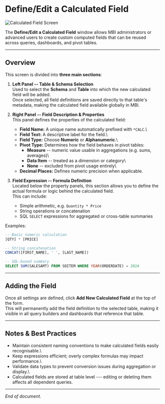 # Define/Edit a Calculated Field

![Calculated Field Screen](/images/calculated-field.png)

The **Define/Edit a Calculated Field** window allows MBI administrators
or advanced users to create custom computed fields that can be reused
across queries, dashboards, and pivot tables.

------------------------------------------------------------------------

## Overview

This screen is divided into **three main sections**:

1.  **Left Panel -- Table & Schema Selection**\
    Used to select the **Schema** and **Table** into which the new
    calculated field will be added.\
    Once selected, all field definitions are saved directly to that
    table's metadata, making the calculated field available globally in
    MBI.

2.  **Right Panel -- Field Description & Properties**\
    This panel defines the properties of the calculated field:

    -   **Field Name:** A unique name automatically prefixed with
        `*CALC`.\
    -   **Field Text:** A descriptive label for the field.\
    -   **Field Type:** Choose **Numeric** or **Alphanumeric**.\
    -   **Pivot Type:** Determines how the field behaves in pivot
        tables:
        -   **Measure** -- numeric value usable in aggregations
            (e.g. sums, averages)\
        -   **Data Item** -- treated as a dimension or category\
        -   **None** -- excluded from pivot usage entirely\
    -   **Decimal Places:** Defines numeric precision when applicable.

3.  **Field Expression -- Formula Definition**\
    Located below the property panels, this section allows you to define
    the actual formula or logic behind the calculated field.\
    This can include:

    -   Simple arithmetic, e.g. `Quantity * Price`
    -   String operations or concatenation
    -   SQL `SELECT` expressions for aggregated or cross-table summaries

Examples:

``` sql
-- Basic numeric calculation
[QTY] * [PRICE]

-- String concatenation
CONCAT([FIRST_NAME], ' ', [LAST_NAME])

-- SQL-based summary
SELECT SUM(SALESAMT) FROM SOITEM WHERE YEAR(ORDERDATE) = 2024
```

------------------------------------------------------------------------

## Adding the Field

Once all settings are defined, click **Add New Calculated Field** at the
top of the form.\
This will permanently add the field definition to the selected table,
making it visible in all query builders and dashboards that reference
that table.

------------------------------------------------------------------------

## Notes & Best Practices

-   Maintain consistent naming conventions to make calculated fields
    easily recognisable.\
-   Keep expressions efficient; overly complex formulas may impact
    performance.\
-   Validate data types to prevent conversion issues during aggregation
    or display.\
-   Calculated fields are stored at table level --- editing or deleting
    them affects all dependent queries.

------------------------------------------------------------------------

*End of document.*
